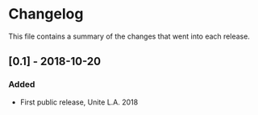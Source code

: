 # Changelog


This file contains a summary of the changes that went into each release.

## [0.1] - 2018-10-20
### Added
- First public release, Unite L.A. 2018
